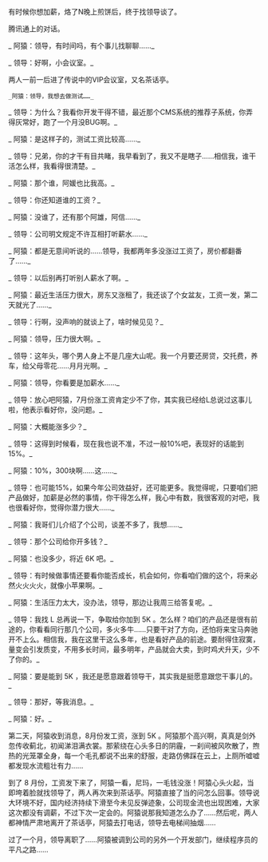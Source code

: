 有时候你想加薪，烙了N晚上煎饼后，终于找领导谈了。

腾讯通上的对话。

_    阿猿：领导，有时间吗，有个事儿找聊聊……_

_    领导：好啊，小会议室。_

两人一前一后进了传说中的VIP会议室，又名茶话亭。

    _阿猿：领导，我想去做测试……_

_    领导：为什么？我看你开发干得不错，最近那个CMS系统的推荐子系统，你弄得灰常好，跑了一个月没BUG啊。_

_    阿猿：是这样子的，测试工资比较高……_

_    领导：兄弟，你的才干有目共睹，我早看到了，我又不是瞎子……相信我，谁干活怎么样，我看得很清楚。_

_    阿猿：那个谁，阿媛也比我高。_

_    领导：你还知道谁的工资？_

_    阿猿：没谁了，还有那个阿雄，阿信……_

_    领导：公司明文规定不许互相打听薪水……_

_    阿猿：都是无意间听说的……领导，我都两年多没涨过工资了，房价都翻番了……_

_    领导：以后别再打听别人薪水了啊。_

_    阿猿：最近生活压力很大，房东又涨租了，我还谈了个女盆友，工资一发，第二天就光了……_

_    领导：行啊，没声响的就谈上了，啥时候见见？_

_    阿猿：领导，压力很大啊。_

_    领导：这年头，哪个男人身上不是几座大山呢。我一个月要还房贷，交托费，养车，给父母零花……月月光啊。_

_    阿猿：领导，你看要是加薪水……_

_    领导：放心吧阿猿，7月份涨工资肯定少不了你，其实我已经给L总说过这事儿啦，他表示看好你，没问题。_

_    阿猿：大概能涨多少？_

_    领导：这得到时候看，现在我也说不准，不过一般10%吧，表现好的话能到15%。_

_    阿猿：10%，300块啊……这……_

_    领导：也可能15%，如果今年公司效益好，还可能更多。我觉得呢，只要咱们把产品做好，加薪是必然的事情，你干得怎么样，我心中有数，我很客观的对吧，我也很看好你，觉得你潜力很大……_

_    阿猿：我哥们儿介绍了个公司，谈差不多了，我想……_

_    领导：那个公司给你开多钱？_

_    阿猿：也没多少，将近 6K 吧。_

_    领导：有时候做事情还要看你能否成长，机会如何，你看咱们做的这个，将来必然火火火火，就像小苹果啊。_

_    阿猿：生活压力太大，没办法，领导，那边让我周三给答复呢。_

_    领导：我找 L 总再说一下，争取给你加到 5K 。怎么样？咱们的产品还是很有前途的，你看看同行那几个公司，多火多牛……只要干对了方向，还怕将来宝马奔驰开不上么。相信我，我在这里干这么多年，也是看好产品的前途。要耐得住寂寞，量变会引发质变，不用多长时间，最多明年，产品就会大卖，到时鸡犬升天，少不了你的。_

_    阿猿：要是能到 5K ，我还是愿意跟着领导干，其实我是挺愿意跟您干事儿的。_

_    领导：那好，等我消息。_

_    阿猿：好。_

第二天，阿猿收到消息，8月份发工资，涨到 5K 。阿猿那个高兴啊，真真是剑外忽传收蓟北，初闻涕泪满衣裳。那萦绕在心头多日的阴霾，一刹间被风吹散了，煦热的光笼罩全身，每一个毛孔都说不出来的舒服，走路仿佛踩在云上，上厕所嘘嘘都发现水流粗壮有力……

到了 8 月份，工资发下来了，阿猿一看，尼玛，一毛钱没涨！阿猿心头火起，当即垮着脸就找领导了，两人再次来到茶话亭。阿猿直接了当的问怎么回事。领导说大环境不好，国内经济持续下滑至今未见反弹迹象，公司现金流也出现困难，大家这次都没有调薪，不过下次一定会的。阿猿说那我知道怎么办了……然后呢，两人都神情严肃地离开了茶话亭，阿猿去打电话，领导去电梯间抽烟……

过了一个月，领导离职了……阿猿被调到公司的另外一个开发部门，继续程序员的平凡之路……


